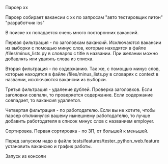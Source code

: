 Парсер хх

Парсер собирает вакансии с хх по запросам 
"авто тестировщик питон" 
"разработчик ios"

В поиске хх попадается очень много посторонних вакансий. 

Первая фильтрация - по заголовкам вакансий. Исключаются вакансии из выборки с помощью минус слов, 
которые находятся в файле /files/minus_lists.py в словарях с title в названии. 
При желании можно добавлять или удалять слова из списка. 

Вторая фильтрация - по содержанию. Так же, с помощью минус слов, которые находятся в файле /files/minus_lists.py
в словарях с context в названии, исключаются вакансии из выборки.

Третья фильтрация - удаление дублей. 
    Проверка заголовков. Если заголовки совпали, то проверяется содержание. 
    Если содержание совпадает, то вакансия удаляется.

Четвертая фильтрация - по работодателю. Если вы не хотите, чтобы парсер откликнулся вашему нынешнему работодателю,
то лучше добавить работодателя в список минус слов с названием employer. 

Сортировка. 
Первая сортировка - по ЗП, от большей к меньшей.

Перед запуском надо в файле tests/features/tester_python_web.feature установить вакансию и график работы.

Запуск из консоли